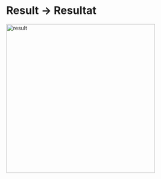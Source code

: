 ﻿# Result -> Resultat

 
<img width="394" alt="result " src="https://github.com/Usman-Yahaya/sudoku/assets/121402492/3dc6a029-e6d8-48e1-8c9c-be0d70857fb2">

 


